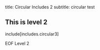 title: Circular Includes 2
subtitle: circular test

## This is level 2

include[includes.circular3]

EOF Level 2